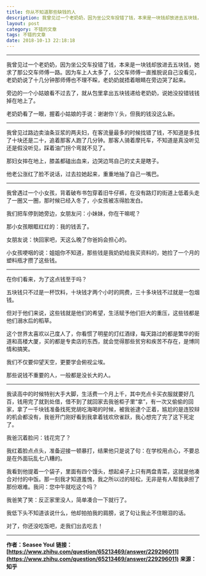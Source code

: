 ```yaml
---
title: 你从不知道那些缺钱的人
description: 我曾见过一个老奶奶，因为坐公交车投错了钱，本来是一块钱却放进去五块钱，她求了那公交车师傅一路。因为车上人太多了，公交车师傅一直推脱说自己没看见.....
layout: post
category: 不错的文章
tags: 不错的文章
date: 2018-10-13 22:18:18
---
```


-----

我曾见过一个老奶奶，因为坐公交车投错了钱，本来是一块钱却放进去五块钱，她求了那公交车师傅一路。因为车上人太多了，公交车师傅一直推脱说自己没看见，老奶奶说了十几分钟那师傅也不理不睬，老奶奶就捂着眼睛在旁边哭了起来。

旁边的一个小姑娘看不过去了，就从包里拿出五块钱递给老奶奶，说她没投错钱钱掉在地上了。

老奶奶看了一眼，握着小姑娘的手说：谢谢你丫头，但我的钱没这么新。

-----

我曾见过路边卖油条豆浆的两夫妇，在客流量最多的时候找错了钱，不知道是多找了十块还是二十，追着那客人跑了几分钟。那客人骑着摩托车，不知道是真没听见还是假没听见，踩着油门拐个弯就不见了。

那妇女摔在地上，膝盖都磕出血来，边哭边骂自己的丈夫是瞎子。

他老公涨红了脸不说话，过去拉她起来，重重地抽了自己一嘴巴。

-----

我曾遇过一个小女孩，背着破布书包穿着旧牛仔裤，在没有路灯的街道上低着头走了一圈又一圈，那时候已经入冬了，小女孩被冻得脸发白。

我们把车停到她旁边，女朋友问：小妹妹，你在干嘛呢？

那小女孩眼眶红红的：我的钱丢了。

女朋友说：快回家吧，天这么晚了你爸妈会担心的。

小女孩哽咽的说：姐姐你不知道，那些钱是我奶奶给我买资料的，她捡了一个月的塑料瓶才攒了这些钱。

-----

在你们看来，为了这点钱至于吗？

五块钱只不过是一杯饮料，十块钱才两个小时的网费，三十多块钱不过就是一包烟钱。

但对于他们来说，这些钱就是他们的希望，生活赋予他们巨大的重压，这些钱都是他们溺水后的稻草。

这个世界太喜欢以己度人了，你看惯了明星的灯红酒绿，每天路过的都是繁华的街道和高楼大厦，买的都是专卖店的东西，就会觉得那些贫穷和疾苦不存在，是博同情和搞笑。

我们不仅要仰望天空，更要学会俯视尘埃。

那些说钱不重要的人，一般都是没长大的人。

-----

我读高中的时候特别大手大脚，生活费一个月上千，其中充点卡买衣服就要好几百，钱用完了就到处借，借不到了就回家去我爸柜子里“拿”，有一次又偷偷的回家，拿了一千块钱准备找死党胡吃海喝的时候，被我爸逮个正着，尴尬的是连狡辩的机会都没有，我爸开门刚好看到我拿着钱欢欣雀跃，我心想完了完了这下死定了。

我爸沉着脸问：钱花完了？

我红着脸点点头，准备迎接一顿暴打，结果他只是说了句：在学校用点心，不要总是在外面玩乱七八糟的。

我看到他提着一个袋子，里面有四个馒头，想起桌子上只有两盘青菜，这就是他凑合对付的中饭。那一刻我才知道羞愧，我之所以过的轻松，无非是有人帮我承担了那份艰难。我问：您中午就吃这个吗？

我爸笑了笑：反正家里没人，简单凑合一下就行了。

我低下头不知道该说什么，他却拍拍我的肩膀，说了句让我止不住眼泪的话。

对了，你还没吃饭吧，走我们出去吃去！

-----

**作者：Seasee Youl**
**链接：[https://www.zhihu.com/question/65213469/answer/229296011](https://www.zhihu.com/question/65213469/answer/229296011)**
**来源：知乎**
